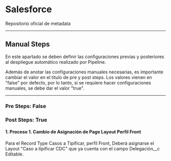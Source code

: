 # Salesforce

Repositorio oficial de metadata

--------

## Manual Steps

En este apartado se deben definir las configuraciones previas y posteriores al despliegue automático realizado por Pipeline.

Además de anotar las configuraciones manuales necesarias, es importante cambiar el valor en el titulo de pre y post steps. Los valores vienen en "false" por defecto, por lo tanto, si se requiere hacer configuraciones manuales, se debe dar el valor "true".

--------

### Pre Steps: False

### Post Steps: True

#### 1. Proceso 1. Cambio de Asignación de Page Layout Perfil Front
 
Para el Record Type Casos a Tipificar, perfil Front, Deberá asignarse el Layout "Caso a tipificar CDC" que ya cuenta con el campo Delegación__c Editable. 




